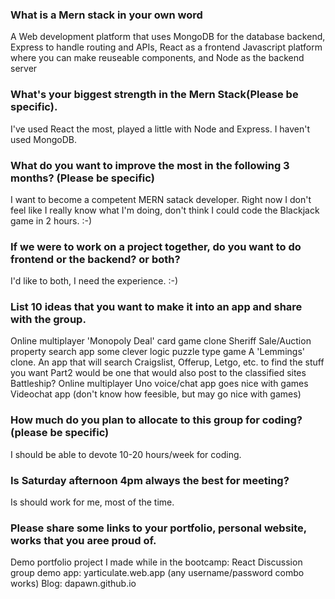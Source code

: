 ### What is a Mern stack in your own word
A Web development platform that uses MongoDB for the database backend, Express to handle routing and APIs, React as a frontend Javascript platform where you can make reuseable components, and Node as the backend server

### What's your biggest strength in the Mern Stack(Please be specific). 
I've used React the most, played a little with Node and Express. I haven't used MongoDB.

### What do you want to improve the most in the following 3 months? (Please be specific)
I want to become a competent MERN satack developer. Right now I don't feel like I really know what I'm doing, don't think I could code the Blackjack game in 2 hours. :-)

### If we were to work on a project together, do you want to do frontend or the backend? or both?
I'd like to both, I need the experience. :-)

### List 10 ideas that you want to make it into an app and share with the group. 
Online multiplayer 'Monopoly Deal' card game clone
Sheriff Sale/Auction property search app
some clever logic puzzle type game
A 'Lemmings' clone.
An app that will search Craigslist, Offerup, Letgo, etc. to find the stuff you want
Part2 would be one that would also post to the classified sites
Battleship?
Online multiplayer Uno
voice/chat app goes nice with games
Videochat app (don't know how feesible, but may go nice with games)

### How much do you plan to allocate to this group for coding?(please be specific)
I should be able to devote 10-20 hours/week for coding.

### Is Saturday afternoon 4pm always the best for meeting?
Is should work for me, most of the time.

### Please share some links to your portfolio, personal website, works that you aree proud of. 
Demo portfolio project I made while in the bootcamp:
React Discussion group demo app: yarticulate.web.app (any username/password combo works)
Blog: dapawn.github.io
